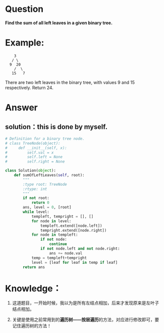 # Question
**Find the sum of all left leaves in a given binary tree.**

# Example:
```
    3
   / \
  9  20
    /  \
   15   7
```

There are two left leaves in the binary tree, with values 9 and 15 respectively. Return 24.

# Answer
## solution：this is done by myself.
```python
# Definition for a binary tree node.
# class TreeNode(object):
#     def __init__(self, x):
#         self.val = x
#         self.left = None
#         self.right = None

class Solution(object):
    def sumOfLeftLeaves(self, root):
        """
        :type root: TreeNode
        :rtype: int
        """
        if not root:
            return 0
        ans, level = 0, [root]
        while level:
            templeft, tempright = [], []
            for node in level:
                templeft.extend([node.left])
                tempright.extend([node.right])
            for node in templeft:
                if not node:
                    continue
                if not node.left and not node.right:
                    ans += node.val
            temp = templeft+tempright
            level = [leaf for leaf in temp if leaf]
        return ans       
```

# Knowledge：
1. 这道题目，一开始时候，我以为是所有左结点相加，后来才发现原来是左叶子结点相加。

2. 关键是使用之前常用到的**遍历树——按层遍历**的方法，对应进行修改即可，要记住遍历树的方法！
